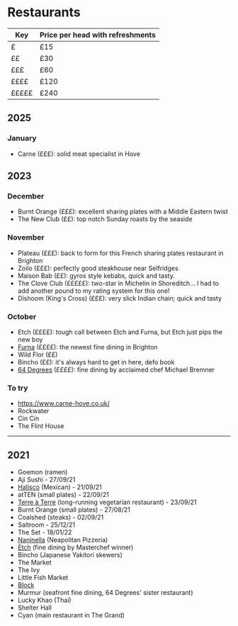# Restaurants

| Key | Price per head with refreshments |
| --- | --- |
| £ | £15 |
| ££ | £30 |
| £££ | £60 |
| ££££ | £120 |
| £££££ | £240 |

## 2025

### January

- Carne (£££): solid meat specialist in Hove

## 2023

### December

- Burnt Orange (£££): excellent sharing plates with a Middle Eastern twist
- The New Club (££): top notch Sunday roasts by the seaside

### November

- Plateau (£££): back to form for this French sharing plates restaurant in Brighton
- Zoilo (£££): perfectly good steakhouse near Selfridges
- Maison Bab (££): gyros style kebabs, quick and tasty.
- The Clove Club (£££££): two-star in Michelin in Shoreditch... I had to add another pound to my rating system for this one!
- Dishoom (King's Cross) (£££): very slick Indian chain; quick and tasty

### October

- Etch (££££): tough call between Etch and Furna, but Etch just pips the new boy
- [Furna](https://furnarestaurant.co.uk/) (££££): the newest fine dining in Brighton
- Wild Flor (££)
- Bincho (££): it's always hard to get in here, defo book
- [64 Degrees](https://64degrees.co.uk/) (££££): fine dining by acclaimed chef Michael Bremner

### To try

- https://www.carne-hove.co.uk/
- Rockwater
- Cin Cin
- The Flint House

---

## 2021

- Goemon (ramen)
- Aji Sushi - 27/09/21
- [Halisco](https://www.facebook.com/HaliscoRestaurant/) (Mexican) - 21/09/21
- atTEN (small plates) - 22/09/21
- [Terre à Terre](https://terreaterre.co.uk/) (long-running vegetarian restaurant) - 23/09/21
- Burnt Orange (small plates) - 27/08/21
- Coalshed (steaks) - 02/09/21
- Saltroom - 25/12/21
- The Set - 18/01/22
- [Naninella](https://www.nanninellapizzeria.co.uk/) (Neapolitan Pizzeria)
- [Etch](https://www.etchfood.co.uk/) (fine dining by Masterchef winner)
- Bincho (Japanese Yakitori skewers)
- The Market
- The Ivy
- Little Fish Market
- [Block](https://blockbar.co.uk)
- Murmur (seafront fine dining, 64 Degrees' sister restaurant)
- Lucky Khao (Thai)
- Shelter Hall
- Cyan (main restaurant in The Grand)
